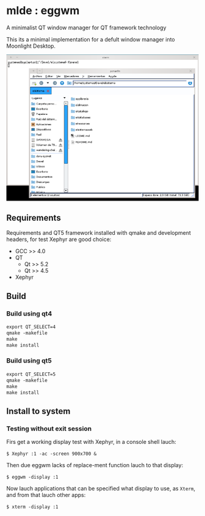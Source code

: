 mlde : eggwm
============

A minimalist QT window manager for QT framework technology

This its a minimal implementation for a defult window manager into Moonlight Desktop.

![mlde-eggwm-qt5.png](mlde-eggwm-qt5.png)

## Requirements

Requirements and QT5 framework installed with qmake and development headers, for test Xephyr are good choice:

* GCC >> 4.0
* QT
  * Qt >> 5.2
  * Qt >> 4.5
* Xephyr

## Build

### Build using qt4

```
export QT_SELECT=4
qmake -makefile
make
make install
```

### Build using qt5

```
export QT_SELECT=5
qmake -makefile
make
make install
```

## Install to system

### Testing without exit session

Firs get a working display test with Xephyr, in a console shell lauch:

```
$ Xephyr :1 -ac -screen 900x700 &
```

Then due eggwm lacks of replace-ment function lauch to that display:

```
$ eggwm -display :1
```

Now lauch applications that can be specified what display to use, as `Xterm`, and from that lauch other apps:

```
$ xterm -display :1
```
